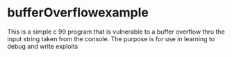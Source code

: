 # bufferOverflowexample
This is a simple c 99 program that is vulnerable to a buffer overflow thru the input string taken from the console. The purpose is for use in learning to debug and write exploits
